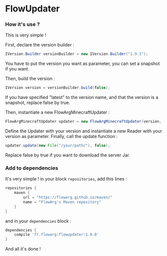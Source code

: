 # FlowUpdater

### How it's use ?
This is very simple !

First, declare the version builder :
```java
IVersion.Builder versionBuilder = new IVersion.Builder("1.9.1");
```
You have to put the version you want as parameter, you can set a snapshot if you want.

Then, build the version :
```java
IVersion version = versionBuilder.build(false);
```
If you have specified "latest" to the version name, and that the version is a snapshot, replace false by true.

Then, instantiate a new FlowArgMinecraftUpdater :
```java
FlowArgMinecraftUpdater updater = new FlowArgMinecraftUpdater(version, new Reader(version));
```

Define the Updater with your version and instantiate a new Reader with your version as parameter. Finally, call the update function :
```java
updater.update(new File("/your/path/"), false);
```
Replace false by true if you want to download the server Jar.

### Add to dependencies
It's very simple !
in your block `repositories`, add this lines :
```groovy
repositories {
    maven {
        url = "https://flowarg.github.io/maven/"
        name = "FlowArg's Maven repository"
    }   
}
```

and in your `dependencies` block :
```groovy
dependencies {
    compile 'fr.flowarg:flowupdater:1.0.0'
}
```

And all it's done !
